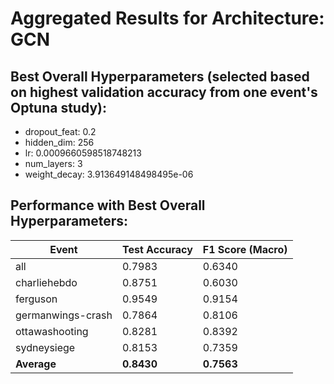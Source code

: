 # Aggregated Results for Architecture: GCN

## Best Overall Hyperparameters (selected based on highest validation accuracy from one event's Optuna study):
- dropout_feat: 0.2
- hidden_dim: 256
- lr: 0.0009660598518748213
- num_layers: 3
- weight_decay: 3.913649148498495e-06

## Performance with Best Overall Hyperparameters:

| Event             | Test Accuracy | F1 Score (Macro) |
|-------------------|---------------|------------------|
| all               | 0.7983          | 0.6340            |
| charliehebdo      | 0.8751          | 0.6030            |
| ferguson          | 0.9549          | 0.9154            |
| germanwings-crash | 0.7864          | 0.8106            |
| ottawashooting    | 0.8281          | 0.8392            |
| sydneysiege       | 0.8153          | 0.7359            |
| **Average**       | **0.8430**      | **0.7563**         |
